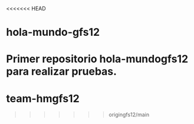 <<<<<<< HEAD
# hola-mundo-gfs12
Primer repositorio hola-mundogfs12 para realizar pruebas.
=======
# team-hmgfs12
>>>>>>> origingfs12/main

